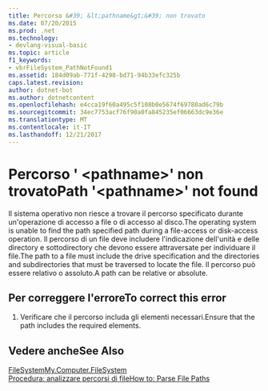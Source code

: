 ```yaml
---
title: Percorso &#39; &lt;pathname&gt;&#39; non trovato
ms.date: 07/20/2015
ms.prod: .net
ms.technology:
- devlang-visual-basic
ms.topic: article
f1_keywords:
- vbrFileSystem_PathNotFound1
ms.assetid: 184d09ab-771f-4298-bd71-94b33efc325b
caps.latest.revision: 
author: dotnet-bot
ms.author: dotnetcontent
ms.openlocfilehash: e4cca19f60a495c5f108b0e5674f69780ad6c79b
ms.sourcegitcommit: 34ec7753acf76f90a0fa845235ef06663dc9e36e
ms.translationtype: MT
ms.contentlocale: it-IT
ms.lasthandoff: 12/21/2017
---
```

# <a name="path-39ltpathnamegt39-not-found"></a><span data-ttu-id="aeae7-102">Percorso &#39; &lt;pathname&gt;&#39; non trovato</span><span class="sxs-lookup"><span data-stu-id="aeae7-102">Path &#39;&lt;pathname&gt;&#39; not found</span></span>
<span data-ttu-id="aeae7-103">Il sistema operativo non riesce a trovare il percorso specificato durante un'operazione di accesso a file o di accesso al disco.</span><span class="sxs-lookup"><span data-stu-id="aeae7-103">The operating system is unable to find the path specified path during a file-access or disk-access operation.</span></span> <span data-ttu-id="aeae7-104">Il percorso di un file deve includere l'indicazione dell'unità e delle directory e sottodirectory che devono essere attraversate per individuare il file.</span><span class="sxs-lookup"><span data-stu-id="aeae7-104">The path to a file must include the drive specification and the directories and subdirectories that must be traversed to locate the file.</span></span> <span data-ttu-id="aeae7-105">Il percorso può essere relativo o assoluto.</span><span class="sxs-lookup"><span data-stu-id="aeae7-105">A path can be relative or absolute.</span></span>  
  
## <a name="to-correct-this-error"></a><span data-ttu-id="aeae7-106">Per correggere l'errore</span><span class="sxs-lookup"><span data-stu-id="aeae7-106">To correct this error</span></span>  
  
1.  <span data-ttu-id="aeae7-107">Verificare che il percorso includa gli elementi necessari.</span><span class="sxs-lookup"><span data-stu-id="aeae7-107">Ensure that the path includes the required elements.</span></span>  
  
## <a name="see-also"></a><span data-ttu-id="aeae7-108">Vedere anche</span><span class="sxs-lookup"><span data-stu-id="aeae7-108">See Also</span></span>  
 [<span data-ttu-id="aeae7-109">FileSystem</span><span class="sxs-lookup"><span data-stu-id="aeae7-109">My.Computer.FileSystem</span></span>](xref:Microsoft.VisualBasic.FileIO.FileSystem)  
 [<span data-ttu-id="aeae7-110">Procedura: analizzare percorsi di file</span><span class="sxs-lookup"><span data-stu-id="aeae7-110">How to: Parse File Paths</span></span>](../../visual-basic/developing-apps/programming/drives-directories-files/how-to-parse-file-paths.md)
